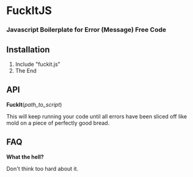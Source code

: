 FuckItJS
========

### Javascript Boilerplate for Error (Message) Free Code

Installation
------------

1. Include "fuckit.js"
2. The End

API
---

**FuckIt**(*path_to_script*)

This will keep running your code until all errors have been sliced off like mold on a piece of perfectly good bread.

FAQ
-------

**What the hell?**

Don't think too hard about it.